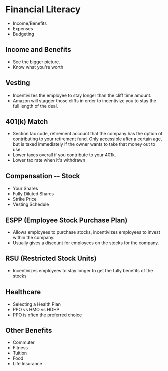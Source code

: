# Financial Literacy

* Income/Benefits
* Expenses
* Budgeting

## Income and Benefits
* See the bigger picture.
* Know what you're worth

## Vesting
* Incentivizes the employee to stay longer than the cliff time amount.
* Amazon will stagger those cliffs in order to incentivize you to stay the full length of the deal.

## 401(k) Match
* Section tax code, retirement account that the company has the option of contributing to your retirement fund. Only accessible after a certain age, but is taxed immediately if the owner wants to take that money out to use.
* Lower taxes overall if you contribute to your 401k.
* Lower tax rate when it's withdrawn

## Compensation -- Stock
* Your Shares
* Fully Diluted Shares
* Strike Price
* Vesting Schedule

## ESPP (Employee Stock Purchase Plan)
* Allows employees to purchase stocks, incentivizes employees to invest within the company.
* Usually gives a discount for employees on the stocks for the company.

## RSU (Restricted Stock Units)
* Incentivizes employees to stay longer to get the fully benefits of the stocks

## Healthcare
* Selecting a Health Plan
* PPO vs HMO vs HDHP
* PPO is often the preferred choice

## Other Benefits
* Commuter
* Fitness
* Tuition
* Food
* Life Insurance
